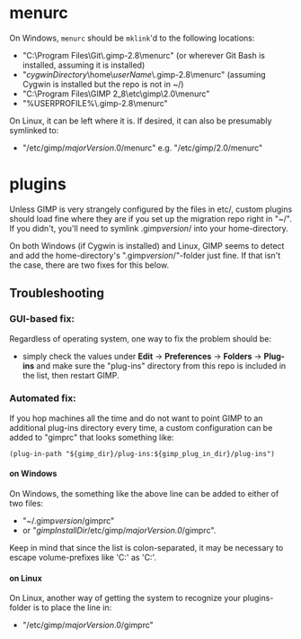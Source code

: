 # menurc

On Windows, `menurc` should be `mklink`'d to the following locations:

* "C:\\Program Files\\Git\\.gimp-2.8\\menurc" (or wherever Git Bash is installed, assuming it is installed)
* "_cygwinDirectory_\\home\\_userName_\\.gimp-2.8\\menurc" (assuming Cygwin is installed but the repo is not in ~/)
* "C:\\Program Files\\GIMP 2\_8\\etc\\gimp\\2.0\\menurc"
* "%USERPROFILE%\\.gimp-2.8\\menurc"

On Linux, it can be left where it is. If desired, it can also be presumably symlinked to:

* "/etc/gimp/_majorVersion_.0/menurc" e.g. "/etc/gimp/2.0/menurc"




# plugins

Unless GIMP is very strangely configured by the files in etc/, custom plugins should load fine where they are if you set up the migration repo right in "~/". If you didn't, you'll need to symlink .gimp*version*/ into your home-directory.

On both Windows (if Cygwin is installed) and Linux, GIMP seems to detect and add the home-directory's ".gimp*version*/"-folder just fine. If that isn't the case, there are two fixes for this below.



## Troubleshooting


### GUI-based fix:

Regardless of operating system, one way to fix the problem should be:

* simply check the values under **Edit** -> **Preferences** -> **Folders** -> **Plug-ins** and make sure the "plug-ins" directory from this repo is included in the list, then restart GIMP.


### Automated fix:

If you hop machines all the time and do not want to point GIMP to an additional plug-ins directory every time, a custom configuration can be added to "gimprc" that looks something like:

`
(plug-in-path "${gimp_dir}/plug-ins:${gimp_plug_in_dir}/plug-ins")
`
#### on Windows

On Windows, the something like the above line can be added to either of two files:

* "~/.gimp*version*/gimprc" 
* or "_gimpInstallDir_/etc/gimp/_majorVersion.0_/gimprc". 

Keep in mind that since the list is colon-separated, it may be necessary to escape volume-prefixes like 'C:' as 'C\:'.

#### on Linux

On Linux, another way of getting the system to recognize your plugins-folder is to place the line in:

* "/etc/gimp/_majorVersion_.0/gimprc"
